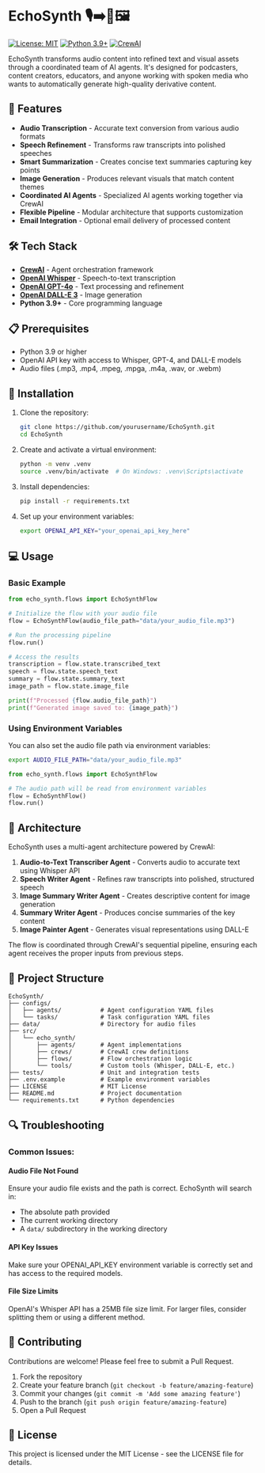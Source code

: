 # EchoSynth 🎙️➡️📝🖼️

[![License: MIT](https://img.shields.io/badge/License-MIT-yellow.svg)](https://opensource.org/licenses/MIT)
[![Python 3.9+](https://img.shields.io/badge/python-3.9+-blue.svg)](https://www.python.org/downloads/)
[![CrewAI](https://img.shields.io/badge/CrewAI-Powered-green.svg)](https://github.com/joaomdmoura/crewai)

EchoSynth transforms audio content into refined text and visual assets through a coordinated team of AI agents. It's designed for podcasters, content creators, educators, and anyone working with spoken media who wants to automatically generate high-quality derivative content.

## 🌟 Features

- **Audio Transcription** - Accurate text conversion from various audio formats
- **Speech Refinement** - Transforms raw transcripts into polished speeches
- **Smart Summarization** - Creates concise text summaries capturing key points
- **Image Generation** - Produces relevant visuals that match content themes
- **Coordinated AI Agents** - Specialized AI agents working together via CrewAI
- **Flexible Pipeline** - Modular architecture that supports customization
- **Email Integration** - Optional email delivery of processed content

## 🛠️ Tech Stack

- **[CrewAI](https://github.com/joaomdmoura/crewai)** - Agent orchestration framework
- **[OpenAI Whisper](https://openai.com/research/whisper)** - Speech-to-text transcription
- **[OpenAI GPT-4o](https://openai.com/gpt-4)** - Text processing and refinement
- **[OpenAI DALL-E 3](https://openai.com/dall-e-3)** - Image generation
- **Python 3.9+** - Core programming language

## 📋 Prerequisites

- Python 3.9 or higher
- OpenAI API key with access to Whisper, GPT-4, and DALL-E models
- Audio files (.mp3, .mp4, .mpeg, .mpga, .m4a, .wav, or .webm)

## 🚀 Installation

1. Clone the repository:
   ```bash
   git clone https://github.com/yourusername/EchoSynth.git
   cd EchoSynth
   ```

2. Create and activate a virtual environment:
   ```bash
   python -m venv .venv
   source .venv/bin/activate  # On Windows: .venv\Scripts\activate
   ```

3. Install dependencies:
   ```bash
   pip install -r requirements.txt
   ```

4. Set up your environment variables:
   ```bash
   export OPENAI_API_KEY="your_openai_api_key_here"
   ```

## 💻 Usage

### Basic Example

```python
from echo_synth.flows import EchoSynthFlow

# Initialize the flow with your audio file
flow = EchoSynthFlow(audio_file_path="data/your_audio_file.mp3")

# Run the processing pipeline
flow.run()

# Access the results
transcription = flow.state.transcribed_text
speech = flow.state.speech_text
summary = flow.state.summary_text
image_path = flow.state.image_file

print(f"Processed {flow.audio_file_path}")
print(f"Generated image saved to: {image_path}")
```

### Using Environment Variables

You can also set the audio file path via environment variables:

```bash
export AUDIO_FILE_PATH="data/your_audio_file.mp3"
```

```python
from echo_synth.flows import EchoSynthFlow

# The audio path will be read from environment variables
flow = EchoSynthFlow()
flow.run()
```

## 🧠 Architecture

EchoSynth uses a multi-agent architecture powered by CrewAI:

1. **Audio-to-Text Transcriber Agent** - Converts audio to accurate text using Whisper API
2. **Speech Writer Agent** - Refines raw transcripts into polished, structured speech
3. **Image Summary Writer Agent** - Creates descriptive content for image generation
4. **Summary Writer Agent** - Produces concise summaries of the key content
5. **Image Painter Agent** - Generates visual representations using DALL-E

The flow is coordinated through CrewAI's sequential pipeline, ensuring each agent receives the proper inputs from previous steps.

## 📁 Project Structure

```
EchoSynth/
├── configs/
│   ├── agents/           # Agent configuration YAML files
│   └── tasks/            # Task configuration YAML files
├── data/                 # Directory for audio files
├── src/
│   └── echo_synth/
│       ├── agents/       # Agent implementations
│       ├── crews/        # CrewAI crew definitions
│       ├── flows/        # Flow orchestration logic
│       └── tools/        # Custom tools (Whisper, DALL-E, etc.)
├── tests/                # Unit and integration tests
├── .env.example          # Example environment variables
├── LICENSE               # MIT License
├── README.md             # Project documentation
└── requirements.txt      # Python dependencies
```

## 🔍 Troubleshooting

### Common Issues:

#### Audio File Not Found
Ensure your audio file exists and the path is correct. EchoSynth will search in:
- The absolute path provided
- The current working directory
- A `data/` subdirectory in the working directory

#### API Key Issues
Make sure your OPENAI_API_KEY environment variable is correctly set and has access to the required models.

#### File Size Limits
OpenAI's Whisper API has a 25MB file size limit. For larger files, consider splitting them or using a different method.

## 🤝 Contributing

Contributions are welcome! Please feel free to submit a Pull Request.

1. Fork the repository
2. Create your feature branch (`git checkout -b feature/amazing-feature`)
3. Commit your changes (`git commit -m 'Add some amazing feature'`)
4. Push to the branch (`git push origin feature/amazing-feature`)
5. Open a Pull Request

## 📄 License

This project is licensed under the MIT License - see the LICENSE file for details.

